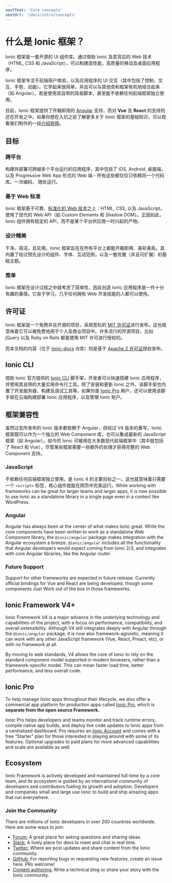 ```yaml
---
nextText: 'Core concepts'
nextUrl: '/docs/intro/concepts'
---
```


# 什么是 Ionic 框架？

<!-- TOC goes here -->

<p class="intro" markdown="1">
Ionic 框架是一套开源的 UI 组件库。通过借助 Ionic 及其背后的 Web 技术（HTML, CSS 和 JavaScript），可以构建高性能，高质量的移动及桌面应用程序。
</p>
<p class="intro" markdown="1">
Ionic 框架专注于前端用户体验，以及应用程序的 UI 交互（其中包括了控制、交互、手势、动画）。它学起来很简单，并且可以与其他库和框架有机地结合起来（如 Angular）。若是使用其自带的简易脚本，甚至能不依赖任何前端框架独立使用。
</p>
<p class="intro" markdown="1">
目前，Ionic 框架提供了开箱即用的 <a href="https://angular.io/" target="_blank">Angular</a> 支持，而对 <strong>Vue</strong> 及 <strong>React</strong> 的支持则还在开发之中。如果你想在入坑之前了解更多关于 Ionic 框架的基础知识，可以观看我们制作的一段<a href="https://youtu.be/p3AN3igqiRc" target="_blank">介绍视频</a>。
</p>

## 目标

### 跨平台

构建并部署可跨越多个平台运行的应用程序，其中包括了 iOS, Android, 桌面端，以及 Progressive Web App 形式的 Web 端 - 所有这些都仅仅只依赖同一个代码库。一次编码， 随处运行。

### 基于 Web 标准

Ionic 框架基于可靠、[标准化的 Web 技术](/docs/faq/glossary#web-standards)之上：HTML, CSS, 以及 JavaScript，使用了现代的
Web API（如 Custom Elements 和 Shadow DOM）。正因如此，Ionic 组件拥有稳定的 API，而不是某个平台供应商一时兴起的产物。

### 设计精美

干净，简洁，且实用。Ionic 
框架旨在在所有平台上都能开箱即用、美轮美奂。其内置了经过预先设计的组件、字体、互动范例，以及一套优雅（并且可扩展）的基础主题。

### 简单

Ionic 框架在设计过程之中就考虑了简单性，因此创造 Ionic 应用程序是一件十分有趣的事情。它易于学习，几乎任何拥有 Web 开发技能的人都可以使用。

## 许可证

Ionic 框架是一个免费并且开源的项目，采用宽松的 <a href="https://opensource.org/licenses/MIT" target="_blank">MIT 许可证</a>进行发布。这也就意味着它可以被免费地用于个人及商业项目中。许多流行的开源项目，比如 jQuery 以及 Ruby on Rails 都是使用 MIT 许可进行授权的。

而本文档的内容（位于 <a href="https://github.com/ionic-team/ionic-docs" target="_blank">ionic-docs</a> 仓库）则是基于 <a href="https://www.apache.org/licenses/LICENSE-2.0" target="_blank">Apache 2 许可证</a>授权发布。

## Ionic CLI

借助 Ionic 官方提供的 [Ionic CLI](/docs/cli/overview) 脚手架，开发者可以快速搭建 Ionic 应用程序，并使用其自带的大量实用命令行工具。除了安装和更新 Ionic 之外，该脚手架也内置了开发服务器、构建及调试工具等。如果你是 [Ionic Pro](#ionic-pro) 用户，还可以使用该脚手架在云端构建部署 Ionic 应用程序，以及管理 Ionic 账户。

## 框架兼容性

虽然过去所发布的 Ionic 版本都依赖于 Angular，但经过 V4 版本的重写，Ionic 框架既可以作为一个独立的 Web Component 库，也可以集成最新的 JavaScript 框架（如 Angular）。如今的 Ionic 
可被用在大多数现代前端框架中（其中就包括了 React 和 Vue），尽管某些框架需要一些额外的处理才获得完整的 Web Component 支持。

### JavaScript

不依赖任何前端框架独立使用，是 Ionic 4 的主要目标之一。这也就意味着只需要一个 `<script>` 标签，核心组件就能在网页中完美运行。While working with frameworks can be great for larger teams and larger apps, it is now possible to use Ionic as a standalone library in a single page even in a context like WordPress.

### Angular

Angular has always been at the center of what makes Ionic great. While the core components have been written to work as a standalone Web Component library, the `@ionic/angular` package makes integration with the Angular ecosystem a breeze. `@ionic/angular` includes all the functionality that Angular developers would expect coming from Ionic 2/3, and integrates with core Angular libraries, like the Angular router.

### Future Support

Support for other frameworks are expected in future release. Currently official bindings for Vue and React are being developed, though some components Just Work out of the box in those frameworks.

## Ionic Framework V4+

Ionic Framework V4 is a major advance in the underlying technology and capabilities of the project, with a focus on performance, compatibility, and overall extensibility. Although V4 still integrates deeply with Angular through the `@ionic/angular` package, it is now also framework-agnostic, meaning it can work with any other JavaScript framework (Vue, React, Preact, etc), or with no framework at all.

By moving to web standards, V4 allows the core of Ionic to rely on the standard component model supported in modern browsers, rather than a framework-specific model. This can mean faster load time, better performance, and less overall code.

## Ionic Pro

To help manage Ionic apps throughout their lifecycle, we also offer a commercial app platform for production apps called <a href="https://ionicframework.com/pro" target="_blank">Ionic Pro</a>, which is <strong>separate from the open source Framework.</strong>

Ionic Pro helps developers and teams monitor and track runtime errors, compile native app builds, and deploy live code updates to Ionic apps from a centralized dashboard. Pro requires an <a href="https://dashboard.ionicframework.com/signup" target="_blank">Ionic Account</a> and comes with a free “Starter” plan for those interested in playing around with some of its features. Optional upgrades to paid plans for more advanced capabilities and scale are available as well.

## Ecosystem

Ionic Framework is actively developed and maintained full-time by a core team, and its ecosystem is guided by an international community of developers and contributors fueling its growth and adoption. Developers and companies small and large use Ionic to build and ship amazing apps that run everywhere.

### Join the Community

There are millions of Ionic developers in over 200 countries worldwide. Here are some ways to join:

* <a href="https://forum.ionicframework.com/" target="_blank">Forum:</a> A great place for asking questions and sharing ideas.
* <a href="https://ionicworldwide.herokuapp.com/" target="_blank">Slack:</a> A lively place for devs to meet and chat in real time.
* <a href="https://twitter.com/Ionicframework" target="_blank">Twitter:</a> Where we post updates and share content from the Ionic community.
* <a href="https://github.com/ionic-team/ionic" target="_blank">GitHub:</a> For reporting bugs or requesting new features, create an issue here. PRs welcome!
* <a href="https://ionicframework.com/contributors" target="_blank">Content authoring:</a> Write a technical blog or share your story with the Ionic community.

